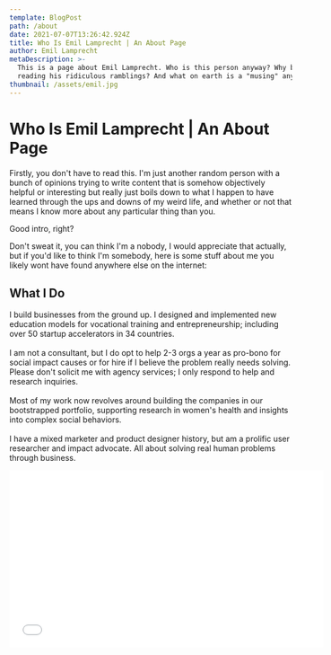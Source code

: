 ```yaml
---
template: BlogPost
path: /about
date: 2021-07-07T13:26:42.924Z
title: Who Is Emil Lamprecht | An About Page
author: Emil Lamprecht
metaDescription: >-
  This is a page about Emil Lamprecht. Who is this person anyway? Why bother
  reading his ridiculous ramblings? And what on earth is a "musing" anyway?
thumbnail: /assets/emil.jpg
---
```


# Who Is Emil Lamprecht | An About Page

Firstly, you don't have to read this. I'm just another random person with a bunch of opinions trying to write content that is somehow objectively helpful or interesting but really just boils down to what I happen to have learned through the ups and downs of my weird life, and whether or not that means I know more about any particular thing than you.

Good intro, right?

Don't sweat it, you can think I'm a nobody, I would appreciate that actually, but if you'd like to think I'm somebody, here is some stuff about me you likely wont have found anywhere else on the internet:

## What I Do

I build businesses from the ground up. I designed and implemented new education models for vocational training and entrepreneurship; including over 50 startup accelerators in 34 countries.\
\
I am not a consultant, but I do opt to help 2-3 orgs a year as pro-bono for social impact causes or for hire if I believe the problem really needs solving. Please don't solicit me with agency services; I only respond to help and research inquiries.\
\
Most of my work now revolves around building the companies in our bootstrapped portfolio, supporting research in women's health and insights into complex social behaviors.\
\
I have a mixed marketer and product designer history, but am a prolific user researcher and impact advocate. All about solving real human problems through business.

<!--StartFragment-->

<iframe width="560" height="315" src="<https://www.youtube.com/embed/0DIn0Ws9yTE>" title="YouTube video player" frameborder="0" allow="accelerometer; autoplay; clipboard-write; encrypted-media; gyroscope; picture-in-picture; web-share" allowfullscreen></iframe>

<!--EndFragment-->

